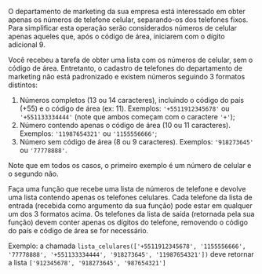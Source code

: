 O departamento de marketing da sua empresa está interessado em obter apenas os números de telefone celular, separando-os dos telefones fixos. Para simplificar esta operação serão considerados números de celular apenas aqueles que, após o código de área, iniciarem com o dígito adicional 9. 

Você recebeu a tarefa de obter uma lista com os números de celular, sem o código de área. Entretanto, o cadastro de telefones do departamento de marketing não está padronizado e existem números seguindo 3 formatos distintos:

1. Números completos (13 ou 14 caracteres), incluindo o código do país (+55) e o código de área (ex: 11). Exemplos: `'+5511912345678'` ou `'+551133334444'` (note que ambos começam com o caractere `'+'`);
2. Número contendo apenas o código de área (10 ou 11 caracteres). Exemplos: `'11987654321'` ou `'1155556666'`;
3. Número sem código de área (8 ou 9 caracteres). Exemplos: `'918273645'` ou `'77778888'`.

Note que em todos os casos, o primeiro exemplo é um número de celular e o segundo não.

Faça uma função que recebe uma lista de números de telefone e devolve uma lista contendo apenas os telefones celulares. Cada telefone da lista de entrada (recebida como argumento da sua função) pode estar em qualquer um dos 3 formatos acima. Os telefones da lista de saída (retornada pela sua função) devem conter apenas os dígitos do telefone, removendo o código do país e código de área se for necessário.

Exemplo: a chamada `lista_celulares(['+5511912345678', '1155556666', '77778888', '+551133334444', '918273645', '11987654321'])` deve retornar a lista `['912345678', '918273645', '987654321']`